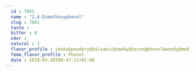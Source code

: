 ```yaml
---
  id : 7041
  name : "2,6-Dimethoxyphenol"
  slug : 7041
  taste : 
  bitter : 0
  odor : 
  natural : 1
  flavor_profile : smoke@powdery@balsamic@smoky@bacon@phenol@woody@medicine@phenolic
  fema_flavor_profile : Phenol
  date : 2019-03-26T08:47:11+01:00
---
```



